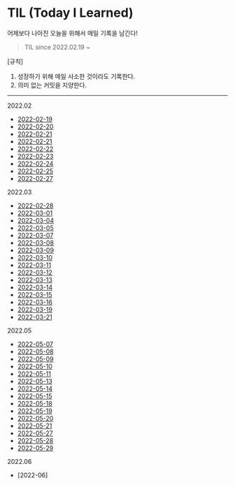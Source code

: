 # TIL (Today I Learned)

어제보다 나아진 오늘을 위해서 매일 기록을 남긴다!

> TIL since 2022.02.19 ~ 

[규칙]
1. 성장하기 위해 매일 사소한 것이라도 기록한다.
2. 의미 없는 커밋을 지양한다.

---

2022.02

- [2022-02-19](https://github.com/JeongIn37/TIL/blob/master/Algorithm/DFS%26BFS.md)
- [2022-02-20](https://github.com/JeongIn37/TIL/blob/master/Algorithm/algorithm_basic.md)
- [2022-02-21](https://github.com/JeongIn37/Fintech2022)
- [2022-02-21](https://github.com/JeongIn37/TIL/blob/master/Interview/Backend/Backend_basic.md)
- [2022-02-22](https://github.com/JeongIn37/Fintech2022/tree/master/fintech)
- [2022-02-23](https://github.com/JeongIn37/Fintech2022/tree/master/fintech)
- [2022-02-24](https://github.com/JeongIn37/Fintech2022/tree/master/fintech)
- [2022-02-25](https://github.com/JeongIn37/Fintech2022/tree/master/fintech)
- [2022-02-27](https://github.com/JeongIn37/TIL/blob/master/Certificate/정보처리기사/3과목.md)

2022.03
- [2022-02-28](https://github.com/JeongIn37/TIL/blob/master/Certificate/정보처리기사/공부방법.md)
- [2022-03-01](https://github.com/JeongIn37/TIL/blob/master/Certificate/정보처리기사/공부방법.md)
- [2022-03-04](https://github.com/JeongIn37/TIL/blob/master/News/News.md)
- [2022-03-05](https://github.com/JeongIn37/TIL/blob/master/Certificate/정보처리기사/빈도높은헷갈리는개념.md)
- [2022-03-07](https://github.com/JeongIn37/TIL/blob/master/Algorithm/DFS%26BFS.md)
- [2022-03-08](https://github.com/JeongIn37/TIL/blob/master/Algorithm/DFS%26BFS.md)
- [2022-03-09](https://github.com/JeongIn37/Baekjoon2021)
- [2022-03-10](https://github.com/JeongIn37/TIL/blob/master/Certificate/SQLD/문제풀이개념.md)
- [2022-03-11](https://github.com/JeongIn37/TIL/blob/master/Docker/basic.md)
- [2022-03-12](https://github.com/JeongIn37/Baekjoon2021)
- [2022-03-13](https://github.com/JeongIn37/Baekjoon2021)
- [2022-03-14](https://j0nnie99.tistory.com/55)
- [2022-03-15](https://github.com/JeongIn37/springboot-aws)
- [2022-03-16](https://github.com/JeongIn37/springboot-aws)
- [2022-03-19](https://github.com/JeongIn37/springboot-aws)
- [2022-03-21](https://j0nnie99.tistory.com/57)

2022.05
- [2022-05-07](https://j0nnie99.tistory.com/62)
- [2022-05-08](https://j0nnie99.tistory.com/63)
- [2022-05-09](https://j0nnie99.tistory.com/64)
- [2022-05-10](https://j0nnie99.tistory.com/65)
- [2022-05-11](https://j0nnie99.tistory.com/66)
- [2022-05-13](https://j0nnie99.tistory.com/67)
- [2022-05-14](https://www.notion.so/3b0f8ee6f61840eea4dffac33ebf3d76)
- [2022-05-15](https://github.com/JeongIn37/hello-spring)
- [2022-05-18](https://j0nnie99.tistory.com/68)
- [2022-05-19](https://j0nnie99.tistory.com/69)
- [2022-05-20](https://j0nnie99.tistory.com/70)
- [2022-05-21](https://github.com/JeongIn37/Algorithm/tree/master/BFS%2BDFS/study)
- [2022-05-27](https://j0nnie99.tistory.com/71)
- [2022-05-28](https://github.com/JeongIn37/TIL/blob/master/Algorithm/%EB%AC%B8%EC%A0%9C%ED%92%80%EC%9D%B4/K%EB%B2%88%EC%A7%B8%EC%95%BD%EC%88%98.md)
- [2022-05-29](https://github.com/JeongIn37/TIL/blob/master/Algorithm/%EB%AC%B8%EC%A0%9C%ED%92%80%EC%9D%B4/K%EB%B2%88%EC%A7%B8%EC%88%98.md)

2022.06
- [2022-06]

<!--[작성 양식]
주간 인프런에 소개된 5F 양식([개발자의 공유 문화 이모저모 (2) 회고 문화](https://www.inflearn.com/pages/weekly-inflearn-41-20220215?utm_source=mailchimp_email&utm_medium=cps&utm_campaign=inflearn_%ED%8A%B8%EB%9E%98%ED%94%BD_%EC%A3%BC%EA%B0%84%EC%9D%B8%ED%94%84%EB%9F%B0_weekly-inflearn-41-20220215&utm_content=%EC%9E%A0%EC%9E%AC%EA%B3%A0%EA%B0%9D_%EC%A0%84%EC%B2%B4&utm_term=220215_sol))을 바탕으로 진행하고자 한다.

- 제목: 20XX-XX-XX
- 5F

Fact (사실: 무슨 일이 있었나?)
Feeling (느낌: 무슨 느낌이 들었나?)
Finding (배운 점: 어떤 인사이트를 얻었나?)
Future action (향후 행동: 앞으로 무엇을 해야 할까?)
Feedback (피드백: 앞서 정한 향후 행동을 실천해본 뒤, 이에 대해 어떤 피드백을 받았나?)
특히 5F는 개인이 한 활동을 회고하는 데 유용한데요, 어떤 일이 있었고 무엇을 느꼈는지를 시간 순서대로 정리하는 데 도움이 되는 방식이에요. -->
